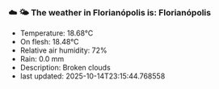 ### ☁️ 🌤️  The weather in Florianópolis is: Florianópolis

- Temperature: 18.68°C
- On flesh: 18.48°C
- Relative air humidity: 72%
- Rain: 0.0 mm
- Description: Broken clouds
- last updated: 2025-10-14T23:15:44.768558
